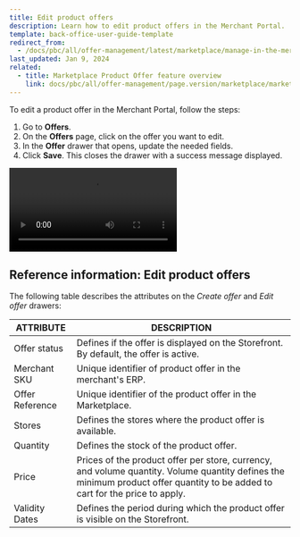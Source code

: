 ```yaml
---
title: Edit product offers
description: Learn how to edit product offers in the Merchant Portal.
template: back-office-user-guide-template
redirect_from:
  - /docs/pbc/all/offer-management/latest/marketplace/manage-in-the-merchant-portal/edit-product-offers.html
last_updated: Jan 9, 2024
related:
  - title: Marketplace Product Offer feature overview
    link: docs/pbc/all/offer-management/page.version/marketplace/marketplace-product-offer-feature-overview.html
---
```


To edit a product offer in the Merchant Portal, follow the steps:

1. Go to **Offers**.
2. On the **Offers** page, click on the offer you want to edit.
3. In the **Offer** drawer that opens, update the needed fields.
4. Click **Save**.
    This closes the drawer with a success message displayed.

![img](https://spryker.s3.eu-central-1.amazonaws.com/docs/pbc/all/offer-management/marketplace/edit-product-offers.md/edit-offers.mp4)


## Reference information: Edit product offers

The following table describes the attributes on the *Create offer* and *Edit offer* drawers:

| ATTRIBUTE     | DESCRIPTION |
| ------------- |  ------------- |
| Offer status | Defines if the offer is displayed on the Storefront. By default, the offer is active. |
| Merchant SKU     | Unique identifier of product offer in the merchant's ERP.              |
| Offer Reference  | Unique identifier of the product offer in the Marketplace. |
| Stores           | Defines the stores where the product offer is available.      |
| Quantity            | Defines the stock of the product offer.                     |
| Price            | Prices of the product offer per store, currency, and volume quantity. Volume quantity defines the minimum product offer quantity to be added to cart for the price to apply. |
| Validity Dates   | Defines the period during which the product offer is visible on the Storefront. |
